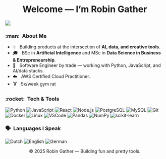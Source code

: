 <h1 align="center">Welcome — I’m Robin Gather</h1>

![](https://komarev.com/ghpvc/?username=robingather&color=006bed)

<h3> :man: &nbsp;About Me</h3>

- 💡 &nbsp; Building products at the intersection of **AI, data, and creative tools**.  
- 🎓 &nbsp; BSc in **Artificial Intelligence** and MSc in **Data Science in Business & Entrepreneurship**.  
- 💼 &nbsp; Software Engineer by trade — working with Python, JavaScript, and AI/data stacks. 
- ☁️ &nbsp; AWS Certified Cloud Practitioner.
- 🏋️ &nbsp; 5x/week gym rat

<h3> :rocket: &nbsp;Tech & Tools</h3>

![Python](https://img.shields.io/badge/Python-14354C?style=for-the-badge&logo=python&logoColor=white)
![JavaScript](https://img.shields.io/badge/JavaScript-F7DF1E?style=for-the-badge&logo=javascript&logoColor=black)
![React](https://img.shields.io/badge/React-20232A?style=for-the-badge&logo=react&logoColor=61DAFB)
![Node.js](https://img.shields.io/badge/Node.js-43853D?style=for-the-badge&logo=node-dot-js&logoColor=white)
![PostgreSQL](https://img.shields.io/badge/PostgreSQL-316192?style=for-the-badge&logo=postgresql&logoColor=white)
![MySQL](https://img.shields.io/badge/MySQL-005C84?style=for-the-badge&logo=mysql&logoColor=white)
![Git](https://img.shields.io/badge/GIT-E44C30?style=for-the-badge&logo=git&logoColor=white)
![Docker](https://img.shields.io/badge/Docker-2496ED?style=for-the-badge&logo=docker&logoColor=white)
![Linux](https://img.shields.io/badge/Linux-FCC624?style=for-the-badge&logo=linux&logoColor=black)
![VSCode](https://img.shields.io/badge/VS%20Code-0078d7.svg?style=for-the-badge&logo=visual-studio-code&logoColor=white)
![Pandas](https://img.shields.io/badge/Pandas-150458?style=for-the-badge&logo=pandas&logoColor=white)
![NumPy](https://img.shields.io/badge/NumPy-013243?style=for-the-badge&logo=numpy&logoColor=white)
![scikit-learn](https://img.shields.io/badge/scikit--learn-F7931E?style=for-the-badge&logo=scikit-learn&logoColor=white)

<h3> 🗣️ &nbsp;Languages I Speak</h3>

![Dutch](https://img.shields.io/badge/Dutch-NL-blue?style=for-the-badge)
![English](https://img.shields.io/badge/English-EN-red?style=for-the-badge)
![German](https://img.shields.io/badge/German-DE-black?style=for-the-badge)

<p align="center">© 2025 Robin Gather — Building fun and pretty tools.</p>
